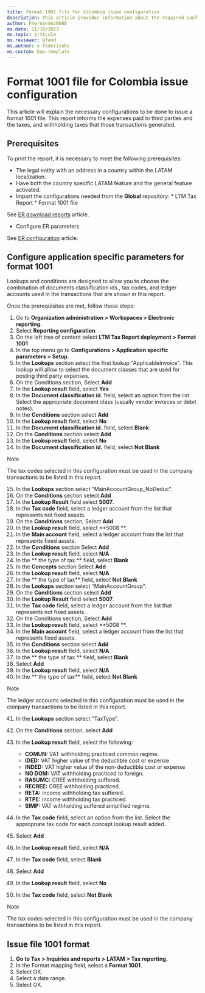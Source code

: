 ```yaml
---
title: Format 1001 file for Colombia issue configuration
description: This article provides information about the required configuration for issuing the Format 1001 file for Colombia. 
author: Fhernandez0088 
ms.date: 11/10/2023 
ms.topic: articule
ms.reviewer: kfend
ms.author: v-federicohe
ms.custom: bap-template
---
```


# Format 1001 file for Colombia issue configuration

This article will explain the necessary configurations to be done to issue a format 1001 file.
This report informs the expenses paid to third parties and the taxes, and withholding taxes that those transactions generated.

## Prerequisites

To print the report, it is necessary to meet the following prerequisites: 
* The legal entity with an address in a country within the LATAM localization.
* Have both the country specific LATAM feature and the general feature activated.
* Import the configurations needed from the **Global** repository:
		* LTM Tax Report
		* Format 1001 file

See [ER download reports](https://learn.microsoft.com/en-us/dynamics365/fin-ops-core/dev-itpro/analytics/er-download-configurations-global-repo?context=%2Fdynamics365%2Fcontext%2Ffinance) article.

* Configure ER parameters

 See [ER configuration]( https://learn.microsoft.com/en-us/dynamics365/fin-ops-core/dev-itpro/analytics/electronic-reporting-er-configure-parameters) article.

## Configure application specific parameters for format 1001

Lookups and conditions are designed to allow you to choose the combination of documents classification ids., tax codes, and ledger accounts used in the transactions that are shown in this report.

Once the prerequisites are met, follow these steps:
1. Go to **Organization administration > Workspaces > Electronic reporting**.
2. Select **Reporting configuration**.
3. On the left tree of content select **LTM Tax Report deployment > Format 1001**
4. In the top menu go to **Configurations > Application specific parameters > Setup**.
5. In the **Lookups** section select the first lookup “ApplicableInvoice”. This lookup will allow to select the document classes that are used for posting third party expenses.
6. On the Conditions section, Select **Add**
7. In the **Lookup result** field, select **Yes**
8. In the **Document classification id.** field, select an option from the list. Select the appropriate document class (usually vendor invoices or debit notes). 
9. In the **Conditions** section select **Add**
10. In the **Lookup result** field, select **No**
11. In the **Document classification id.** field, select **Blank**
12. On the **Conditions** section select **Add**
13. In the **Lookup result** field, select **No**
14. In the **Document classification id.** field, select **Not Blank**

> [!NOTE]
> The tax codes selected in this configuration must be used in the company transactions to be listed in this report.

15. In the **Lookups** section select “MainAccountGroup_NoDeduc”.
16. On the **Conditions** section select **Add**
17. In the **Lookup Result** field select **5007**.
18. In the **Tax code** field, select a ledger account from the list that represents not fixed assets. 
19. On the **Conditions** section, Select **Add**
20. In the **Lookup result** field, select **5008 **.
21. In the **Main account** field, select a ledger account from the list that represents fixed assets. 
22. In the **Conditions** section Select **Add**
23. In the **Lookup result** field, select **N/A**
24. In the ** the type of tax.** field, select **Blank**
25. In the **Concepts** section Select **Add**
26. In the **Lookup result** field, select **N/A**
27. In the ** the type of tax** field, select **Not Blank**
28. In the **Lookups** section select “MainAccountGroup”:
29. On the **Conditions** section select **Add**
30. In the **Lookup Result** field select **5007**.
31. In the **Tax code** field, select a ledger account from the list that represents not fixed assets. 
32. On the Conditions section, Select **Add**
33. In the **Lookup result** field, select **5008 **.
34. In the **Main account** field, select a ledger account from the list that represents fixed assets. 
35. In the **Conditions** section select **Add**
36. In the **Lookup result** field, select **N/A**
37. In the ** the type of tax.** field, select **Blank**
38. Select **Add**
39. In the **Lookup result** field, select **N/A**
40. In the ** the type of tax** field, select **Not Blank**
> [!NOTE]
> The ledger accounts selected in this configuration must be used in the company transactions to be listed in this report.

41. In the **Lookups** section select “TaxType”.
42. On the **Conditions** section, select **Add**
43. In the **Lookup result** field, select the following:

    * **COMUN:** VAT withholding practiced common regime.
    * **IDED:** VAT higher value of the deductible cost or expense
    * **INDED:** VAT higher value of the non-deductible cost or expense
    * **NO DOM:** VAT withholding practiced to foreign.
    * **RASUMC:** CREE withholding suffered.
    * **RECREE:** CREE withholding practiced.
    * **RETA:** income withholding tax suffered.
    * **RTPE:** income withholding tax practiced.
    * **SIMP:** VAT withholding suffered simplified regime.

44. In the **Tax code** field, select an option from the list. Select the appropriate tax code for each concept lookup result added. 
45. Select **Add**
46. In the **Lookup result** field, select **N/A**
47. In the **Tax code** field, select **Blank**
48. Select **Add**
49. In the **Lookup result** field, select **No**
50. In the **Tax code** field, select **Not Blank**

> [!NOTE]
> The tax codes selected in this configuration must be used in the company transactions to be listed in this report.

## Issue file 1001 format

1. **Go to Tax > Inquiries and reports > LATAM > Tax reporting.**
2. In the Format mapping field, select a **Format 1001**.
3. Select OK.
4. Select a date range.
6. Select OK.


